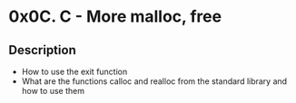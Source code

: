 # 0x0C. C - More malloc, free

## Description
- How to use the exit function
- What are the functions calloc and realloc from the standard library and how to use them
